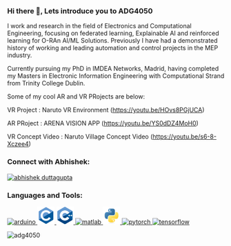 ### Hi there 👋, Lets introduce you to ADG4050

I work and research in the field of Electronics and Computational Engineering, focusing on federated learning, Explainable AI and reinforced learning for O-RAn AI/ML Solutions. Previously I have had a demonstrated history of working and leading automation and control projects in the MEP industry. 

Currently pursuing my PhD in IMDEA Networks, Madrid, having completed my Masters in Electronic Information Engineering with Computational Strand from Trinity College Dublin.  

Some of my cool AR and VR PRojects are below:

VR Project : Naruto VR Environment (https://youtu.be/HOvs8PGjUCA)

AR PRoject : ARENA VISION APP (https://youtu.be/YS0dDZ4MoH0)

VR Concept Video : Naruto Village Concept Video (https://youtu.be/s6-8-Xczee4)


<h3 align="left">Connect with Abhishek:</h3>
<p align="left">
<a href="https://www.linkedin.com/in/iamadg0540/" target="blank"><img align="center" src="https://raw.githubusercontent.com/rahuldkjain/github-profile-readme-generator/master/src/images/icons/Social/linked-in-alt.svg" alt="abhishek duttagupta" height="30" width="40" /></a>
</p>

<h3 align="left">Languages and Tools:</h3>
<p align="left"> <a href="https://www.arduino.cc/" target="_blank" rel="noreferrer"> <img src="https://cdn.worldvectorlogo.com/logos/arduino-1.svg" alt="arduino" width="40" height="40"/> </a> <a href="https://www.cprogramming.com/" target="_blank" rel="noreferrer"> <img src="https://raw.githubusercontent.com/devicons/devicon/master/icons/c/c-original.svg" alt="c" width="40" height="40"/> </a> <a href="https://www.w3schools.com/cpp/" target="_blank" rel="noreferrer"> <img src="https://raw.githubusercontent.com/devicons/devicon/master/icons/cplusplus/cplusplus-original.svg" alt="cplusplus" width="40" height="40"/> </a> <a href="https://www.mathworks.com/" target="_blank" rel="noreferrer"> <img src="https://upload.wikimedia.org/wikipedia/commons/2/21/Matlab_Logo.png" alt="matlab" width="40" height="40"/> </a> <a href="https://www.python.org" target="_blank" rel="noreferrer"> <img src="https://raw.githubusercontent.com/devicons/devicon/master/icons/python/python-original.svg" alt="python" width="40" height="40"/> </a> <a href="https://pytorch.org/" target="_blank" rel="noreferrer"> <img src="https://www.vectorlogo.zone/logos/pytorch/pytorch-icon.svg" alt="pytorch" width="40" height="40"/> </a> <a href="https://www.tensorflow.org" target="_blank" rel="noreferrer"> <img src="https://www.vectorlogo.zone/logos/tensorflow/tensorflow-icon.svg" alt="tensorflow" width="40" height="40"/> </a> </p>



<p><img align="left" src="https://github-readme-stats.vercel.app/api/top-langs?username=adg4050&show_icons=true&locale=en&layout=compact" alt="adg4050" /></p>






